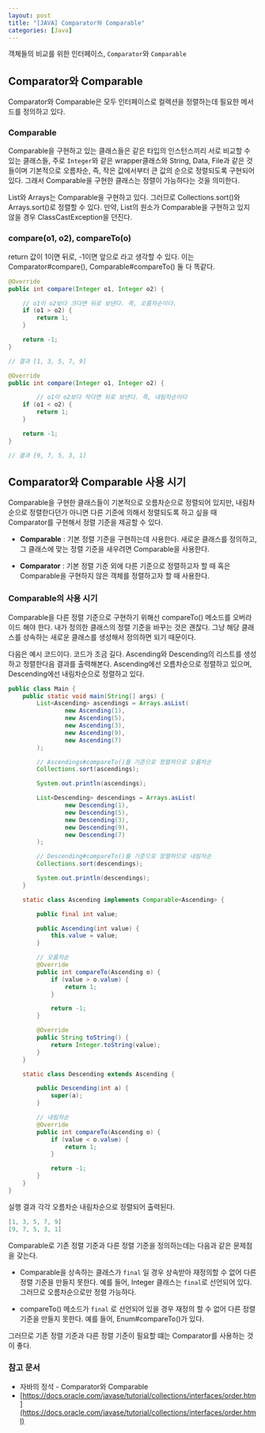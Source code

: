 ```yaml
---
layout: post
title: "[JAVA] Comparator와 Comparable"
categories: [Java]
---
```


객체들의 비교를 위한 인터페이스, `Comparator`와 `Comparable`

## Comparator와 Comparable

Comparator와 Comparable은 모두 인터페이스로 컬렉션을 정렬하는데 필요한 메서드를 정의하고 있다.

### Comparable

Comparable을 구현하고 있는 클래스들은 같은 타입의 인스턴스끼리 서로 비교할 수 있는 클래스들, 주로 `Integer`와 같은 wrapper클래스와 String, Data, File과 같은 것들이며 기본적으로 오름차순, 즉, 작은 값에서부터 큰 값의 순으로 정렬되도록 구현되어 있다. 그래서 Comparable을 구현한 클래스는 정렬이 가능하다는 것을 의미한다.

List와 Arrays는 Comparable을 구현하고 있다. 그러므로 Collections.sort()와 Arrays.sort()로 정렬할 수 있다.  만약, List의 원소가 Comparable을 구현하고 있지 않을 경우 ClassCastException을 던진다.

### compare(o1, o2), compareTo(o)

return 값이 1이면 뒤로, -1이면 앞으로 라고 생각할 수 있다. 이는 Comparator#compare(), Comparable#compareTo() 둘 다 똑같다.

```java
@Override
public int compare(Integer o1, Integer o2) {

    // o1이 o2보다 크다면 뒤로 보낸다. 즉, 오름차순이다.
    if (o1 > o2) {
        return 1;
    }

    return -1;
}

// 결과 [1, 3, 5, 7, 9]
```

```java
@Override
public int compare(Integer o1, Integer o2) {

		// o1이 o2보다 작다면 뒤로 보낸다. 즉, 내림차순이다
    if (o1 < o2) {
        return 1;
    }

    return -1;
}

// 결과 [9, 7, 5, 3, 1]
```

## Comparator와 Comparable 사용 시기

Comparable을 구현한 클래스들이 기본적으로 오름차순으로 정렬되어 있지만, 내림차순으로 정렬한다던가 아니면 다른 기준에 의해서 정렬되도록 하고 싶을 때 Comparator를 구현해서 정렬 기준을 제공할 수 있다.

- **Comparable** : 기본 정렬 기준을 구현하는데 사용한다. 새로운 클래스를 정의하고, 그 클래스에 맞는 정렬 기준을 새우려면 Comparable을 사용한다.

- **Comparator** : 기본 정렬 기준 외에 다른 기준으로 정렬하고자 할 때 혹은 Comparable을 구현하지 않은 객체를 정렬하고자 할 때 사용한다.

### Comparable의 사용 시기

Comparable을 다른 정렬 기준으로 구현하기 위해선 compareTo() 메소드를 오버라이드 해야 한다. 내가 정의한 클래스의 정렬 기준을 바꾸는 것은 괜찮다. 그냥 해당 클래스를 상속하는 새로운 클래스를 생성해서 정의하면 되기 때문이다.

다음은 예시 코드이다. 코드가 조금 길다. Ascending와 Descending의 리스트를 생성하고 정렬한다음 결과를 출력해본다. Ascending에선 오름차순으로 정렬하고 있으며, Descending에선 내림차순으로 정렬하고 있다.

```java
public class Main {
    public static void main(String[] args) {
        List<Ascending> ascendings = Arrays.asList(
                new Ascending(1),
                new Ascending(5),
                new Ascending(3),
                new Ascending(9),
                new Ascending(7)
        );

        // Ascendings#compareTo()를 기준으로 정렬하므로 오름차순
        Collections.sort(ascendings);

        System.out.println(ascendings);

        List<Descending> descendings = Arrays.asList(
                new Descending(1),
                new Descending(5),
                new Descending(3),
                new Descending(9),
                new Descending(7)
        );

        // Descending#compareTo()를 기준으로 정렬하므로 내림차순
        Collections.sort(descendings);

        System.out.println(descendings);
    }

    static class Ascending implements Comparable<Ascending> {

        public final int value;

        public Ascending(int value) {
            this.value = value;
        }

        // 오름차순
        @Override
        public int compareTo(Ascending o) {
            if (value > o.value) {
                return 1;
            }

            return -1;
        }

        @Override
        public String toString() {
            return Integer.toString(value);
        }
    }

    static class Descending extends Ascending {

        public Descending(int a) {
            super(a);
        }

        // 내림차순
        @Override
        public int compareTo(Ascending o) {
            if (value < o.value) {
                return 1;
            }

            return -1;
        }
    }
}
```

실행 결과 각각 오름차순 내림차순으로 정렬되어 출력된다.

```java
[1, 3, 5, 7, 9]
[9, 7, 5, 3, 1]
```

Comparable로 기존 정렬 기준과 다른 정렬 기준을 정의하는데는 다음과 같은 문제점을 갖는다.

- Comparable을 상속하는 클래스가 `final` 일 경우 상속받아 재정의할 수 없어 다른 정렬 기준을 만들지 못한다. 예를 들어, Integer 클래스는 `final`로 선언되어 있다. 그러므로 오름차순으로만 정렬 가능하다.

- compareTo() 메소드가 `final` 로 선언되어 있을 경우 재정의 할 수 없어 다른 정렬 기준을 만들지 못한다. 예를 들어, Enum#compareTo()가 있다.

그러므로 기존 정렬 기준과 다른 정렬 기준이 필요할 떄는 Comparator를 사용하는 것이 좋다. 

### 참고 문서

- 자바의 정석 - Comparator와 Comparable
- [https://docs.oracle.com/javase/tutorial/collections/interfaces/order.htm](https://docs.oracle.com/javase/tutorial/collections/interfaces/order.html)
